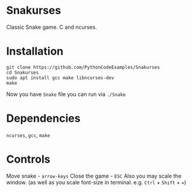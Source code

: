 # Snakurses
Classic Snake game. C and ncurses.

# Installation 
```
git clone https://github.com/PythonCodeExamples/Snakurses
cd Snakurses
sudo apt install gcc make libncurses-dev
make
```
Now you have ```Snake``` file you can run via ```./Snake```

# Dependencies
`ncurses`, `gcc`, `make`

# Controls
Move snake - `arrow-keys`
Close the game - `ESC`
Also you may scale the window. (as well as you scale font-size in terminal. e.g. `Ctrl` + `Shift` + `=`)
